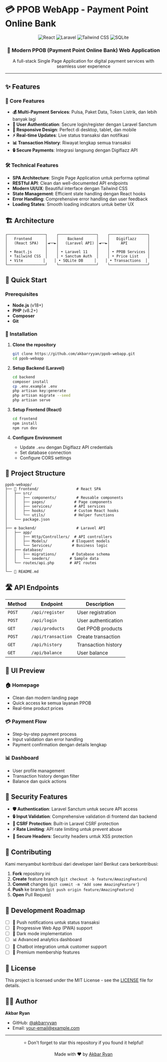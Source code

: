# 💳 PPOB WebApp - Payment Point Online Bank

<div align="center">
  <img src="https://img.shields.io/badge/React-20232A?style=for-the-badge&logo=react&logoColor=61DAFB" alt="React" />
  <img src="https://img.shields.io/badge/Laravel-FF2D20?style=for-the-badge&logo=laravel&logoColor=white" alt="Laravel" />
  <img src="https://img.shields.io/badge/Tailwind_CSS-38B2AC?style=for-the-badge&logo=tailwind-css&logoColor=white" alt="Tailwind CSS" />
  <img src="https://img.shields.io/badge/SQLite-07405E?style=for-the-badge&logo=sqlite&logoColor=white" alt="SQLite" />
</div>

<div align="center">
  <h3>🚀 Modern PPOB (Payment Point Online Bank) Web Application</h3>
  <p>A full-stack Single Page Application for digital payment services with seamless user experience</p>
</div>

---

## ✨ Features

### 🎯 Core Features

- **💰 Multi-Payment Services**: Pulsa, Paket Data, Token Listrik, dan lebih banyak lagi
- **👤 User Authentication**: Secure login/register dengan Laravel Sanctum
- **📱 Responsive Design**: Perfect di desktop, tablet, dan mobile
- **⚡ Real-time Updates**: Live status transaksi dan notifikasi
- **📊 Transaction History**: Riwayat lengkap semua transaksi
- **🔒 Secure Payments**: Integrasi langsung dengan Digiflazz API

### 🛠 Technical Features

- **SPA Architecture**: Single Page Application untuk performa optimal
- **RESTful API**: Clean dan well-documented API endpoints
- **Modern UI/UX**: Beautiful interface dengan Tailwind CSS
- **State Management**: Efficient state handling dengan React hooks
- **Error Handling**: Comprehensive error handling dan user feedback
- **Loading States**: Smooth loading indicators untuk better UX

## 🏗 Architecture

```
┌─────────────────┐    ┌─────────────────┐    ┌─────────────────┐
│   Frontend      │    │    Backend      │    │   Digiflazz     │
│   (React SPA)   │◄──►│   (Laravel API) │◄──►│     API         │
│                 │    │                 │    │                 │
│ • React.js      │    │ • Laravel 11    │    │ • PPOB Services │
│ • Tailwind CSS  │    │ • Sanctum Auth  │    │ • Price List    │
│ • Vite         │    │ • SQLite DB     │    │ • Transactions  │
└─────────────────┘    └─────────────────┘    └─────────────────┘
```

## 🚀 Quick Start

### Prerequisites

- **Node.js** (v18+)
- **PHP** (v8.2+)
- **Composer**
- **Git**

### 🔧 Installation

1. **Clone the repository**

   ```bash
   git clone https://github.com/akbarryyan/ppob-webapp.git
   cd ppob-webapp
   ```

2. **Setup Backend (Laravel)**

   ```bash
   cd backend
   composer install
   cp .env.example .env
   php artisan key:generate
   php artisan migrate --seed
   php artisan serve
   ```

3. **Setup Frontend (React)**

   ```bash
   cd frontend
   npm install
   npm run dev
   ```

4. **Configure Environment**
   - Update `.env` dengan Digiflazz API credentials
   - Set database connection
   - Configure CORS settings

## 📁 Project Structure

```
ppob-webapp/
├── 🎨 frontend/                 # React SPA
│   ├── src/
│   │   ├── components/         # Reusable components
│   │   ├── pages/             # Page components
│   │   ├── services/          # API services
│   │   ├── hooks/             # Custom React hooks
│   │   └── utils/             # Helper functions
│   └── package.json
│
├── ⚙️ backend/                  # Laravel API
│   ├── app/
│   │   ├── Http/Controllers/  # API controllers
│   │   ├── Models/           # Eloquent models
│   │   └── Services/         # Business logic
│   ├── database/
│   │   ├── migrations/       # Database schema
│   │   └── seeders/         # Sample data
│   └── routes/api.php       # API routes
│
└── 📖 README.md
```

## 🛣 API Endpoints

| Method | Endpoint           | Description         |
| ------ | ------------------ | ------------------- |
| `POST` | `/api/register`    | User registration   |
| `POST` | `/api/login`       | User authentication |
| `GET`  | `/api/products`    | Get PPOB products   |
| `POST` | `/api/transaction` | Create transaction  |
| `GET`  | `/api/history`     | Transaction history |
| `GET`  | `/api/balance`     | User balance        |

## 🎨 UI Preview

### 🏠 Homepage

- Clean dan modern landing page
- Quick access ke semua layanan PPOB
- Real-time product prices

### 💳 Payment Flow

- Step-by-step payment process
- Input validation dan error handling
- Payment confirmation dengan details lengkap

### 📊 Dashboard

- User profile management
- Transaction history dengan filter
- Balance dan quick actions

## 🔐 Security Features

- **🛡 Authentication**: Laravel Sanctum untuk secure API access
- **🔒 Input Validation**: Comprehensive validation di frontend dan backend
- **🚫 CSRF Protection**: Built-in Laravel CSRF protection
- **⚡ Rate Limiting**: API rate limiting untuk prevent abuse
- **🔐 Secure Headers**: Security headers untuk XSS protection

## 🤝 Contributing

Kami menyambut kontribusi dari developer lain! Berikut cara berkontribusi:

1. **Fork** repository ini
2. **Create** feature branch (`git checkout -b feature/AmazingFeature`)
3. **Commit** changes (`git commit -m 'Add some AmazingFeature'`)
4. **Push** ke branch (`git push origin feature/AmazingFeature`)
5. **Open** Pull Request

## 📝 Development Roadmap

- [ ] 🔔 Push notifications untuk status transaksi
- [ ] 📱 Progressive Web App (PWA) support
- [ ] 🌙 Dark mode implementation
- [ ] 📊 Advanced analytics dashboard
- [ ] 🤖 Chatbot integration untuk customer support
- [ ] 💎 Premium membership features

## 📄 License

This project is licensed under the MIT License - see the [LICENSE](LICENSE) file for details.

## 👨‍💻 Author

**Akbar Ryan**

- GitHub: [@akbarryyan](https://github.com/akbarryyan)
- Email: [your-email@example.com](mailto:your-email@example.com)

---

<div align="center">
  <p>⭐ Don't forget to star this repository if you found it helpful!</p>
  <p>Made with ❤️ by <a href="https://github.com/akbarryyan">Akbar Ryan</a></p>
</div>
